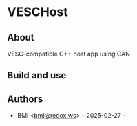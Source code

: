 # VESCHost

## About

VESC-compatible C++ host app using CAN

## Build and use


## Authors

- BMi \<bmi@redox.ws\> - 2025-02-27 -
